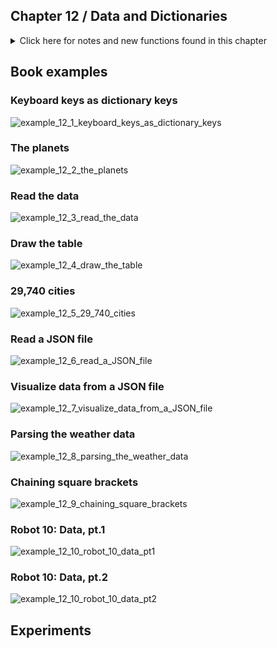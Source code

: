 ## Chapter 12 / Data and Dictionaries

<details>
<summary markdown="span">Click here for notes and new functions found in this chapter</summary>

- Data visualization is one of the most active areas at the intersection of code and graphics and is also one of the most popular uses of Processing. 
- Writing code to create visualization from scratch provides more control over the output and encourages users to imagine, explore, and create more unique representations of data - far more interesting than being limited by prepack- aged methods or tools that are available.
- Simple data types (int, float for numbers and decimals) vs compound data type (objects, lists), which track multiple values. The values in a list are accessed by their numerical index, whereas the values in an object are accessed by name as data attributes. 
- The examples in this chapter introduce a new compound data type: the dictionary. Dictionaries are data structures that are conceptually similar to lists, except instead of accessing values by numerical index, you access them by name. This makes dic- tionaries a data type especially suited for storing, transmitting, and processing structured data. There are several built-in Python tools that read data in various formats (e.g., from the data folder for a sketch) and return dictionaries.
- You can think of a dictionary as being sort of like a list, except you index its values not with a number but with a key. Dictionary keys are usually strings that identify the values they point to in an easy-to-remember way.
- dictionary values can be any data type: strings, integers, floating-point numbers, booleans—even objects, lists, and other dictionaries can be stored as dictionary values.
- check to see whether or not a key is present in a dictio- nary by using the special operator in e.g. 'if 'eqRadiusKm' in planetInfo'. 
- In other computer languages (such as Java and C++), the analo- gous data structure is called a map. Sometimes when talking about dictionaries, we’ll say that keys “map” to values. 
- we can create lists of dictionaries
- We can access any value for a par- ticular key for one of the dictionaries in this list like so: print planetList[2]['name'] # prints 'Earth'.
- We can loop over a list of dictionaries the same way we loop over a regular list, with a for loop.
- Instead of creating a variable for each dictionary first and then putting the variable names into the list declaration, we can simply write the dictionaries straight into a list.
- Python csv library - Spreadsheets are made out of rows and columns, with each row usually repre- senting one item and each cell in the row representing some aspect of that item. Spreadsheet data is often stored in plain-text files with columns using commas or the tab character. Python includes a library to make it easy to work with data stored in this format. The csv library provides functions and classes that make it easy to work with data in CSV format. There’s one tricky thing about using CSV files, which is that they don’t contain any information about what kind of data they’re storing. the csv library always gives you data from a CSV file as a string, even if the underlying data looks like a number. If you want to use that string as a number, you have to explicitly convert it your- self, using one of Python’s built-in conversion functions like int().
- The import statement at the beginning of the program is what signals to Python that we want to use the built-in csv library in our program. E.g. 'import csv'.
- open() function, csv.reader() object -  We also need to use the built-in Python function open() to gain access to the file in the sketch’s data folder. Once we’ve created a CSV reader object, we use a for loop to operate on each row of data in sequence. A CSV reader object works a lot like a list, in that we can iterate over it with a for loop. 
-  setXY() If your table data has headers, your data is easier to read. E.g. setXY() converts the latitude and longitude data from the file's headers (zip,state,city,lat,lng) into a point on the screen.
-  csv.DictReader object - a little different from the csv.reader object that we used in the previous example. When we used the csv.reader object, we had to access each cell in a row of data by its numerical index. The csv.DictReader object, on the other hand, gives us a dictionary for each row. This dictio- nary uses the strings in the header line of the CSV file as its keys, and each key maps to the corresponding value for the row in question. Because each row is a dictionary, we can use (for example) the expression row["lat"] to access the latitude column, which is much easier to remember than if we needed to reference the column by its numerical index. csv.DictReader objects, unlike regular lists, can only be iterated over once, so we use the list() function to read all of the rows from one of these objects at once and store them in a separate variable.
-  JSON The JavaScript Object Notation (JSON) format is another com- mon system for storing data. Like HTML and XML formats, the elements have labels associated with them. Notice that the CSV notation has fewer characters than JSON, which can be important when working with massive data sets. On the other hand, the JSON version is often easier to read because each piece of data is labeled.
-  json library you may also have noticed that JSON looks very similar to how Python data structures look when included directly to a program. There are subtle differences and you can't just paste a JSON structure into your Python program and expect it to work. (for example, the data structure of a json file can be a list of dictionaries, instead of a single dictionary in Python). As a result, a call to json.load() in setup() returns a list.  Here, you can use the JSON library to convert JSON into a format that we can use in a program. 
-  json library you may also have noticed that JSON looks very similar to how Python data structures look when included directly to a program. There are subtle differences and you can't just paste a JSON structure into your Python program and expect it to work. For example, the data structure of a json file can be a list of dictionaries, instead of a single dictionary in Python. As a result, the call to json.load() in setup() returns a list.  Here, you can use the JSON library to convert JSON into a format that we can use in a program. 
-  json.load() function loads data in JSON format from a given file handle. (Just as with the CSV examples, we need to create the file handle first with the built-in open() function.) The json.load() function returns a value of a compound data type  that corresponds to the data in the JSON file. We can then use square bracket syntax to access values for particular keys in that dictionary. After we’ve converted the JSON into Python, the types of the values retrieved will reflect their types from the original JSON data structure (i.e., JSON integers will become Python integers, JSON strings will become Python strings, etc.).
-  APIs: Public access to massive quantities of data collected by govern- ments, corporations, organizations, and individuals is changing our culture. This data is most often accessed through software structures called APIs (application programming interfaces). Essentially, they are requests for data made to a service. When data sets are huge, it’s not practical or desired to copy the entirety of the data; an API allows a pro- grammer to request only the trickle of data that is relevant from a massive sea. Some APIs are entirely public, but many require authentication, which is typically a unique user ID or key so the data service can keep track of its users. Many APIs also require you to reg- ister as a developer on their site to obtain an “API key,” a special identifying string that must be included with the API request. Processing can request data over the Internet when the com- puter that is running the program is online. CSV, TSV, JSON, and XML files can be loaded using the corresponding load function with a URL as the parameter. you’ll find that the data returned by many APIs shares a similar format.

</details> 





## Book examples

### Keyboard keys as dictionary keys
![example_12_1_keyboard_keys_as_dictionary_keys]()

### The planets
![example_12_2_the_planets]()

### Read the data
![example_12_3_read_the_data]()

### Draw the table
![example_12_4_draw_the_table]()

### 29,740 cities
![example_12_5_29_740_cities]()

### Read a JSON file
![example_12_6_read_a_JSON_file]()

### Visualize data from a JSON file
![example_12_7_visualize_data_from_a_JSON_file]()

### Parsing the weather data
![example_12_8_parsing_the_weather_data]()

### Chaining square brackets
![example_12_9_chaining_square_brackets]()

### Robot 10: Data, pt.1 
![example_12_10_robot_10_data_pt1]()

### Robot 10: Data, pt.2 
![example_12_10_robot_10_data_pt2]()



## Experiments
